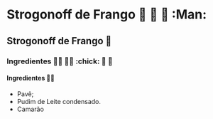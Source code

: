 # Strogonoff de Frango :chicken: :woman: :man: :Man:
## Strogonoff de Frango :chicken:
### Ingredientes :man_cook: :woman_cook: :chick: :man: :car:
#### Ingredientes :man_cook:

- Pavê;
- Pudim de Leite condensado.
- Camarão
